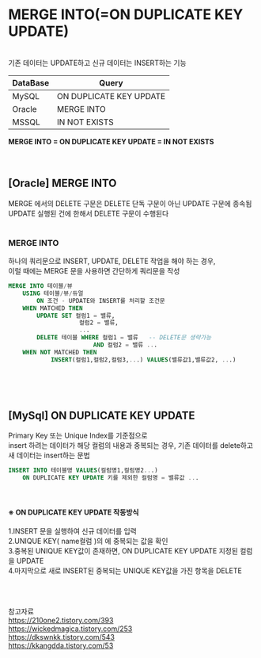 

# MERGE INTO(=ON DUPLICATE KEY UPDATE)
<br>
기존 데이터는 UPDATE하고 신규 데이터는 INSERT하는 기능

<br>

| DataBase | Query |
| --- | --- |
| MySQL | ON DUPLICATE KEY UPDATE |
| Oracle | MERGE INTO |
| MSSQL | IN NOT EXISTS |

**MERGE INTO = ON DUPLICATE KEY UPDATE = IN NOT EXISTS**
<br><br><br>



## [Oracle] MERGE INTO

MERGE 에서의 DELETE 구문은 DELETE 단독 구문이 아닌 UPDATE 구문에 종속됨    
UPDATE 실행된 건에 한해서 DELETE 구문이 수행된다
<br><br>

### MERGE INTO

하나의 쿼리문으로 INSERT, UPDATE, DELETE 작업을 해야 하는 경우,    
이럴 때에는 MERGE 문을 사용하면 간단하게 쿼리문을 작성

```sql
MERGE INTO 테이블/뷰
    USING 테이블/뷰/듀얼
        ON 조건 - UPDATE와 INSERT를 처리할 조건문                
    WHEN MATCHED THEN
        UPDATE SET 컬럼1 = 밸류,
                    컬럼2 = 밸류,
                    ...
        DELETE 테이블 WHERE 컬럼1 = 밸류   -- DELETE문 생략가능
                        AND 컬럼2 = 밸류 ...
    WHEN NOT MATCHED THEN
            INSERT(컬럼1,컬럼2,컬럼3,...) VALUES(밸류값1,밸류값2, ...)						 
			
```
<br><br>


## [MySql] **ON DUPLICATE KEY UPDATE**

Primary Key 또는 Unique Index를 기준점으로    
insert 하려는 데이터가 해당 컬럼의 내용과 중복되는 경우, 
기존 데이터를 delete하고 새 데이터는 insert하는 문법

```sql
INSERT INTO 테이블명 VALUES(컬럼명1,컬럼명2...)
	ON DUPLICATE KEY UPDATE 키를 제외한 컬럼명 = 밸류값 ...
```
<br>

#### ※ ON DUPLICATE KEY UPDATE 작동방식

1.INSERT 문을 실행하여 신규 데이터를 입력    
2.UNIQUE KEY( name컬럼 )의 에 중복되는 값을 확인    
3.중복된 UNIQUE KEY값이 존재하면, ON DUPLICATE KEY UPDATE 지정된 컬럼을 UPDATE    
4.마지막으로 새로 INSERT된 중복되는 UNIQUE KEY값을 가진 항목을 DELETE    

<br><br>


참고자료    
https://210one2.tistory.com/393    
https://wickedmagica.tistory.com/253    
https://dkswnkk.tistory.com/543    
https://kkangdda.tistory.com/53    
